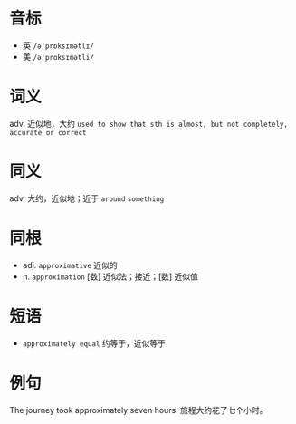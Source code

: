 # 音标

- 英 `/ə'prɒksɪmətlɪ/`
- 美 `/ə'prɑksɪmətli/`

# 词义

adv. 近似地，大约
`used to show that sth is almost, but not completely, accurate or correct`

# 同义

adv. 大约，近似地；近于
`around` `something`

# 同根

- adj. `approximative` 近似的
- n. `approximation` [数] 近似法；接近；[数] 近似值

# 短语

- `approximately equal` 约等于，近似等于

# 例句

The journey took approximately seven hours.
旅程大约花了七个小时。



